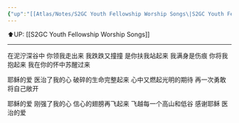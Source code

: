 ```yaml
---
{"up":"[[Atlas/Notes/S2GC Youth Fellowship Worship Songs\|S2GC Youth Fellowship Worship Songs]]","dg-publish":true,"permalink":"/atlas/notes/yf-hymn-song-126/","dgPassFrontmatter":true}
---
```


⬆️UP: [[S2GC Youth Fellowship Worship Songs]]

---

在泥泞深谷中 你领我走出来
我跌跌又撞撞 是你扶我站起来
我满身是伤痕 你将我抱起来
我在你的怀中苏醒过来

耶稣的爱 医治了我的心
破碎的生命完整起来
心中又燃起光明的期待
再一次勇敢将自己敞开

耶稣的爱 刚强了我的心
信心的翅膀再飞起来
飞越每一个高山和低谷
感谢耶稣 医治的爱